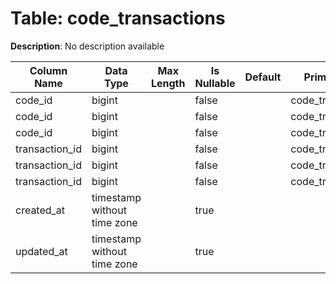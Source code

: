 # Table: code_transactions

**Description**: No description available

| Column Name | Data Type | Max Length | Is Nullable | Default | Primary Key | Foreign Key |
|-------------|-----------|------------|-------------|---------|-------------|-------------|
| code_id | bigint |  | false |  | code_transactions | code_transactions |
| code_id | bigint |  | false |  | code_transactions | code_transactions |
| code_id | bigint |  | false |  | code_transactions | credit_codes |
| transaction_id | bigint |  | false |  | code_transactions | code_transactions |
| transaction_id | bigint |  | false |  | code_transactions | code_transactions |
| transaction_id | bigint |  | false |  | code_transactions | transactions |
| created_at | timestamp without time zone |  | true |  |  |  |
| updated_at | timestamp without time zone |  | true |  |  |  |
